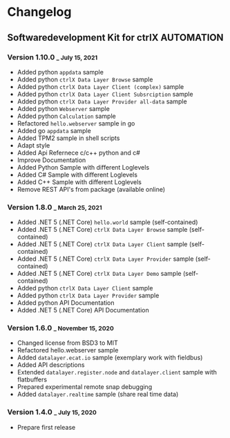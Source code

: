 # Changelog

## Softwaredevelopment Kit for ctrlX AUTOMATION

### Version 1.10.0 <small>_ July 15, 2021</small>

* Added python `appdata` sample 
* Added python `ctrlX Data Layer Browse` sample 
* Added python `ctrlX Data Layer Client (complex)` sample 
* Added python `ctrlX Data Layer Client Subsrciption` sample 
* Added python `ctrlX Data Layer Provider all-data` sample 
* Added python `Webserver` sample 
* Added python `Calculation` sample 
* Refactored `hello.webserver` sample in go
* Added go `appdata` sample
* Added TPM2 sample in shell scripts 
* Adapt style
* Added Api Refernece c/c++ python and c#
* Improve Documentation
* Added Python Sample with different Loglevels
* Added C# Sample with different Loglevels
* Added C++ Sample with different Loglevels
* Remove REST API's from package (available online)

### Version 1.8.0 <small>_ March 25, 2021</small>

* Added .NET 5 (.NET Core) `hello.world` sample (self-contained)
* Added .NET 5 (.NET Core) `ctrlX Data Layer Browse` sample (self-contained)
* Added .NET 5 (.NET Core) `ctrlX Data Layer Client` sample (self-contained)
* Added .NET 5 (.NET Core) `ctrlX Data Layer Provider` sample (self-contained)
* Added .NET 5 (.NET Core) `ctrlX Data Layer Demo` sample (self-contained)
* Added python `ctrlX Data Layer Client` sample 
* Added python `ctrlX Data Layer Provider` sample 
* Added python API Documentation
* Added .NET 5 (.NET Core) API Documentation

### Version 1.6.0 <small>_ November 15, 2020</small>

* Changed license from BSD3 to MIT
* Refactored hello.webserver sample
* Added `datalayer.ecat.io` sample (exemplary work with fieldbus)
* Added API descriptions
* Extended `datalayer.register.node` and `datalayer.client` sample with flatbuffers
* Prepared experimental remote snap debugging
* Added `datalayer.realtime` sample (share real time data)

### Version 1.4.0 <small>_ July 15, 2020</small>

* Prepare first release

